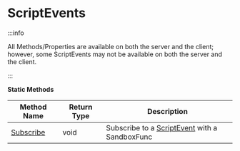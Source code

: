 # ScriptEvents

:::info

All Methods/Properties are available on both the server and the client; however, some ScriptEvents may not be available on both the server and the client.

:::

**Static Methods**

Method Name | Return Type | Description
--- | --- | ---
[Subscribe](subscribe.md) | void | Subscribe to a [ScriptEvent](../scriptevent/index.md) with a SandboxFunc